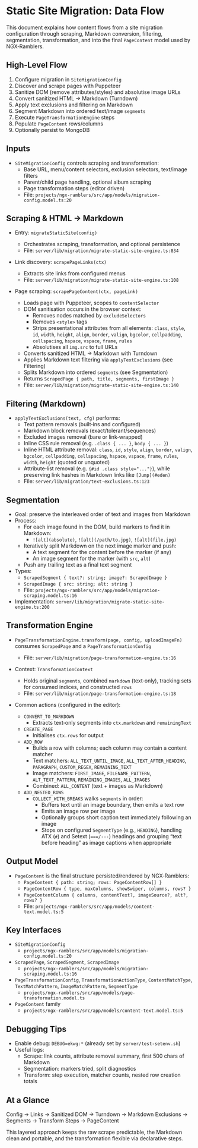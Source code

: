 # Static Site Migration: Data Flow

This document explains how content flows from a site migration configuration through scraping, Markdown conversion, filtering, segmentation, transformation, and into the final `PageContent` model used by NGX‑Ramblers.

## High‑Level Flow

1. Configure migration in `SiteMigrationConfig`
2. Discover and scrape pages with Puppeteer
3. Sanitize DOM (remove attributes/styles) and absolutise image URLs
4. Convert sanitized HTML → Markdown (Turndown)
5. Apply text exclusions and filtering on Markdown
6. Segment Markdown into ordered text/image `segments`
7. Execute `PageTransformationEngine` steps
8. Populate `PageContent` rows/columns
9. Optionally persist to MongoDB

## Inputs

- `SiteMigrationConfig` controls scraping and transformation:
  - Base URL, menu/content selectors, exclusion selectors, text/image filters
  - Parent/child page handling, optional album scraping
  - Page transformation steps (editor driven)
  - File: `projects/ngx-ramblers/src/app/models/migration-config.model.ts:20`

## Scraping & HTML → Markdown

- Entry: `migrateStaticSite(config)`
  - Orchestrates scraping, transformation, and optional persistence
  - File: `server/lib/migration/migrate-static-site-engine.ts:834`

- Link discovery: `scrapePageLinks(ctx)`
  - Extracts site links from configured menus
  - File: `server/lib/migration/migrate-static-site-engine.ts:108`

- Page scraping: `scrapePageContent(ctx, pageLink)`
  - Loads page with Puppeteer, scopes to `contentSelector`
  - DOM sanitisation occurs in the browser context:
    - Removes nodes matched by `excludeSelectors`
    - Removes `<style>` tags
    - Strips presentational attributes from all elements: `class`, `style`, `id`, `width`, `height`, `align`, `border`, `valign`, `bgcolor`, `cellpadding`, `cellspacing`, `hspace`, `vspace`, `frame`, `rules`
    - Absolutises all `img.src` to full URLs
  - Converts sanitized HTML → Markdown with Turndown
  - Applies Markdown text filtering via `applyTextExclusions` (see Filtering)
  - Splits Markdown into ordered `segments` (see Segmentation)
  - Returns `ScrapedPage { path, title, segments, firstImage }`
  - File: `server/lib/migration/migrate-static-site-engine.ts:140`

## Filtering (Markdown)

- `applyTextExclusions(text, cfg)` performs:
  - Text pattern removals (built‑ins and configured)
  - Markdown block removals (exact/tolerant/sequences)
  - Excluded images removal (bare or link‑wrapped)
  - Inline CSS rule removal (e.g. `.class { ... }`, `body { ... }`)
  - Inline HTML attribute removal: `class`, `id`, `style`, `align`, `border`, `valign`, `bgcolor`, `cellpadding`, `cellspacing`, `hspace`, `vspace`, `frame`, `rules`, `width`, `height` (quoted or unquoted)
  - Attribute‑list removal (e.g. `{#id .class style="..."}`), while preserving link hashes in Markdown links like `[Jump](#eden)`
  - File: `server/lib/migration/text-exclusions.ts:123`

## Segmentation

- Goal: preserve the interleaved order of text and images from Markdown
- Process:
  - For each image found in the DOM, build markers to find it in Markdown:
    - `![alt](absolute)`, `![alt](/path/to.jpg)`, `![alt](file.jpg)`
  - Iteratively split Markdown on the next image marker and push:
    - A text segment for the content before the marker (if any)
    - An image segment for the marker (with `src`, `alt`)
  - Push any trailing text as a final text segment
- Types:
  - `ScrapedSegment { text?: string; image?: ScrapedImage }`
  - `ScrapedImage { src: string; alt: string }`
  - File: `projects/ngx-ramblers/src/app/models/migration-scraping.model.ts:16`
- Implementation: `server/lib/migration/migrate-static-site-engine.ts:200`

## Transformation Engine

- `PageTransformationEngine.transform(page, config, uploadImageFn)` consumes `ScrapedPage` and a `PageTransformationConfig`
  - File: `server/lib/migration/page-transformation-engine.ts:16`

- Context: `TransformationContext`
  - Holds original `segments`, combined `markdown` (text‑only), tracking sets for consumed indices, and constructed `rows`
  - File: `server/lib/migration/page-transformation-engine.ts:18`

- Common actions (configured in the editor):
  - `CONVERT_TO_MARKDOWN`
    - Extracts text‑only segments into `ctx.markdown` and `remainingText`
  - `CREATE_PAGE`
    - Initialises `ctx.rows` for output
  - `ADD_ROW`
    - Builds a row with columns; each column may contain a content matcher
    - Text matchers: `ALL_TEXT_UNTIL_IMAGE`, `ALL_TEXT_AFTER_HEADING`, `PARAGRAPH`, `CUSTOM_REGEX`, `REMAINING_TEXT`
    - Image matchers: `FIRST_IMAGE`, `FILENAME_PATTERN`, `ALT_TEXT_PATTERN`, `REMAINING_IMAGES`, `ALL_IMAGES`
    - Combined: `ALL_CONTENT` (text + images as Markdown)
  - `ADD_NESTED_ROWS`
    - `COLLECT_WITH_BREAKS` walks `segments` in order:
      - Buffers text until an image boundary, then emits a text row
      - Emits an image row per image
      - Optionally groups short caption text immediately following an image
      - Stops on configured `SegmentType` (e.g., `HEADING`), handling ATX (`#`) and Setext (`===/---`) headings and grouping “text before heading” as image captions when appropriate

## Output Model

- `PageContent` is the final structure persisted/rendered by NGX‑Ramblers:
  - `PageContent { path: string; rows: PageContentRow[] }`
  - `PageContentRow { type, maxColumns, showSwiper, columns, rows? }`
  - `PageContentColumn { columns, contentText?, imageSource?, alt?, rows? }`
  - File: `projects/ngx-ramblers/src/app/models/content-text.model.ts:5`

## Key Interfaces

- `SiteMigrationConfig`
  - `projects/ngx-ramblers/src/app/models/migration-config.model.ts:20`
- `ScrapedPage`, `ScrapedSegment`, `ScrapedImage`
  - `projects/ngx-ramblers/src/app/models/migration-scraping.model.ts:16`
- `PageTransformationConfig`, `TransformationActionType`, `ContentMatchType`, `TextMatchPattern`, `ImageMatchPattern`, `SegmentType`
  - `projects/ngx-ramblers/src/app/models/page-transformation.model.ts`
- `PageContent` family
  - `projects/ngx-ramblers/src/app/models/content-text.model.ts:5`

## Debugging Tips

- Enable debug: `DEBUG=ekwg:*` (already set by `server/test-setenv.sh`)
- Useful logs:
  - Scrape: link counts, attribute removal summary, first 500 chars of Markdown
  - Segmentation: markers tried, split diagnostics
  - Transform: step execution, matcher counts, nested row creation totals

## At a Glance

Config → Links → Sanitized DOM → Turndown → Markdown Exclusions → Segments → Transform Steps → PageContent

This layered approach keeps the raw scrape predictable, the Markdown clean and portable, and the transformation flexible via declarative steps.
